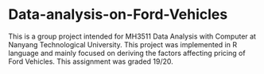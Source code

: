 # Data-analysis-on-Ford-Vehicles
This is a group project intended for MH3511 Data Analysis with Computer at Nanyang Technological University. This project was implemented in R language and mainly focused on deriving the factors affecting pricing of Ford Vehicles. This assignment was graded 19/20.
